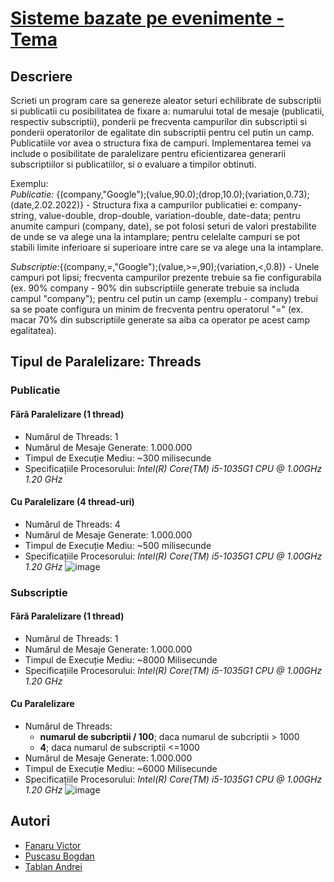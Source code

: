 # [Sisteme bazate pe evenimente - Tema](https://edu.info.uaic.ro/sisteme-bazate-pe-evenimente/eval.html)

## Descriere
Scrieti un program care sa genereze aleator seturi echilibrate de subscriptii si publicatii cu posibilitatea de fixare a: numarului total de mesaje (publicatii, respectiv subscriptii), ponderii pe frecventa campurilor din subscriptii si ponderii operatorilor de egalitate din subscriptii pentru cel putin un camp. Publicatiile vor avea o structura fixa de campuri. Implementarea temei va include o posibilitate de paralelizare pentru eficientizarea generarii subscriptiilor si publicatiilor, si o evaluare a timpilor obtinuti.  
  
Exemplu:  
_Publicatie:_ {(company,"Google");(value,90.0);(drop,10.0);(variation,0.73);(date,2.02.2022)} - Structura fixa a campurilor publicatiei e: company-string, value-double, drop-double, variation-double, date-data; pentru anumite campuri (company, date), se pot folosi seturi de valori prestabilite de unde se va alege una la intamplare; pentru celelalte campuri se pot stabili limite inferioare si superioare intre care se va alege una la intamplare.  
  
_Subscriptie:_{(company,=,"Google");(value,>=,90);(variation,<,0.8)} - Unele campuri pot lipsi; frecventa campurilor prezente trebuie sa fie configurabila (ex. 90% company - 90% din subscriptiile generate trebuie sa includa campul "company"); pentru cel putin un camp (exemplu - company) trebui sa se poate configura un minim de frecventa pentru operatorul "=" (ex. macar 70% din subscriptiile generate sa aiba ca operator pe acest camp egalitatea).

## Tipul de Paralelizare: Threads

### Publicatie
#### Fără Paralelizare (1 thread)
- Numărul de Threads: 1
- Numărul de Mesaje Generate: 1.000.000
- Timpul de Execuție Mediu: ~300 milisecunde
- Specificațiile Procesorului: *Intel(R) Core(TM) i5-1035G1 CPU @ 1.00GHz   1.20 GHz*

#### Cu Paralelizare (4 thread-uri)
- Numărul de Threads: 4
- Numărul de Mesaje Generate: 1.000.000
- Timpul de Execuție Mediu: ~500 milisecunde
- Specificațiile Procesorului: *Intel(R) Core(TM) i5-1035G1 CPU @ 1.00GHz   1.20 GHz*
![image](https://github.com/andreitablan/event-based-systems/assets/76064833/4a4e03d5-f108-4443-bed6-a90b2bc44771)
### Subscriptie
#### Fără Paralelizare (1 thread)
- Numărul de Threads: 1
- Numărul de Mesaje Generate: 1.000.000
- Timpul de Execuție Mediu: ~8000 Milisecunde
- Specificațiile Procesorului: *Intel(R) Core(TM) i5-1035G1 CPU @ 1.00GHz   1.20 GHz*

#### Cu Paralelizare 
- Numărul de Threads: 
	- **numarul de subcriptii / 100**; daca numarul de subcriptii > 1000
	- **4**; daca numarul de subscriptii <=1000
- Numărul de Mesaje Generate: 1.000.000
- Timpul de Execuție Mediu: ~6000 Milisecunde
- Specificațiile Procesorului: *Intel(R) Core(TM) i5-1035G1 CPU @ 1.00GHz   1.20 GHz*
![image](https://github.com/andreitablan/event-based-systems/assets/76064833/4f45377d-727c-4a59-a6d2-0dc657f879ec)
## Autori
- [Fanaru Victor](https://github.com/FanaruVictor) 
- [Puscasu Bogdan](https://github.com/gundar10)
- [Tablan Andrei](https://github.com/andreitablan)

